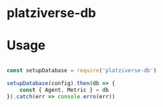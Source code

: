 # platziverse-db

# Usage

```js

const setupDatabase = require('platziverse-db')

setupDatabase(config).then(db => {
    const { Agent, Metric } = db
}).catch(err => console.erro(err))

```